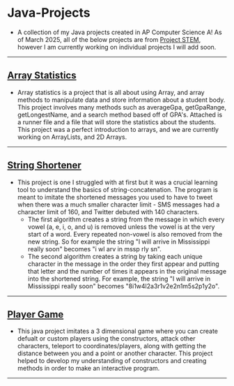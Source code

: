 # Java-Projects
- A collection of my Java projects created in AP Computer Science A! As of March 2025, all of the below projects are from [Project STEM](https://projectstem.org), however I am currently working on individual projects I will add soon.
---
## [Array Statistics](https://github.com/cole-dobmeier/Array-Statistics.git)
- Array statistics is a project that is all about using Array, and array methods to manipulate data and store information about a student body. This project involves many methods such as averageGpa, getGpaRange, getLongestName, and a search method based off of GPA's. Attached is a runner file and a file that will store the statistics about the students. This project was a perfect introduction to arrays, and we are currently working on ArrayLists, and 2D Arrays.
---
## [String Shortener](https://github.com/cole-dobmeier/String-Shortener.git)
- This project is one I struggled with at first but it was a crucial learning tool to understand the basics of string-concatenation. The program is meant to imitate the shortened messages you used to have to tweet when there was a much smaller character limit - SMS messages had a character limit of 160, and Twitter debuted with 140 characters.
  - The first algorithm creates a string from the message in which every vowel (a, e, i, o, and u) is removed unless the vowel is at the very start of a word. Every repeated non-vowel  is also removed from the new string. So for example the string "I will arrive in Mississippi really soon" becomes "i wl arv in mssp rly sn".
  - The second algorithm creates a string by taking each unique character in the message in the order they first appear and putting that letter and the number of times it appears in the original message into the shortened string. For example, the string "I will arrive in Mississippi really soon" becomes "8i1w4l2a3r1v2e2n1m5s2p1y2o".
---
## [Player Game](https://github.com/cole-dobmeier/Player-Class.git)
- This java project imitates a 3 dimensional game where you can create defualt or custom players using the constructors, attack other characters, teleport to coordinates/players, along with getting the distance between you and a point or another character. This project helped to develop my understanding of constructors and creating methods in order to make an interactive program.
---
